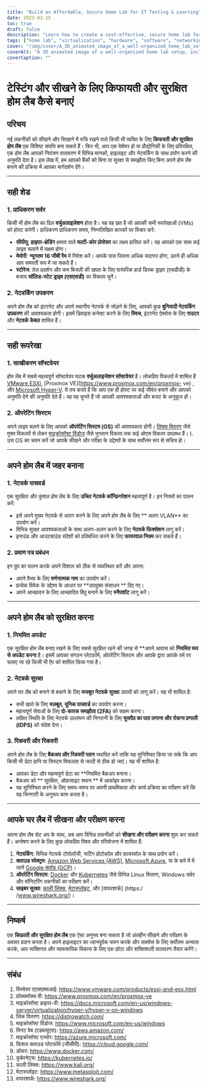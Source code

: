 ```yaml
---
title: "Build an Affordable, Secure Home Lab for IT Testing & Learning"
date: 2023-03-25
toc: true
draft: false
description: "Learn how to create a cost-effective, secure home lab for hands-on IT experience, experimenting with software, hardware, and networking concepts."
tags: ["home lab", "virtualization", "hardware", "software", "networking", "security", "learning", "testing", "IT professional", "technology enthusiast", "VMware", "Proxmox", "Hyper-V", "Linux", "Windows", "network configuration", "virtual machine management", "backup and recovery", "cloud computing", "cybersecurity"]
cover: "/img/cover/A_3D_animated_image_of_a_well-organized_home_lab_setup.png"
coverAlt: "A 3D animated image of a well-organized home lab setup, including a server rack, networking equipment, and various screens displaying virtual machines, network maps, and security features, all in a cozy home environment."
coverCaption: ""
---
```


 # टेस्टिंग और सीखने के लिए किफायती और सुरक्षित होम लैब कैसे बनाएं  ## परिचय  नई तकनीकों को सीखने और सिखाने में रुचि रखने वाले किसी भी व्यक्ति के लिए **किफयती और सुरक्षित होम लैब** एक विशिष्ट संपत्ति बना सकते हैं। फिर भी, आप एक पेशेवर हो या प्रौद्योगिकी के लिए प्रतिरक्षित, एक होम लैब आपको नियंत्रण वातावरण में विभिन्न मानकों, हाइलाइट और नेटवर्किंग के साथ प्रयोग करने की अनुमति देता है। इस लेख में, हम आपको बैंकों को बिना या सुरक्षा से समझौता किए बिना अपने होम लैब बनाने की प्रक्रिया में आपका मार्गदर्शन देंगे।  ______  ## सही शेड  ### 1. प्राधिकरण सर्वर  किसी भी होम लैब का दिल **वर्चुअलाइज़ेशन** होता है। यह वह छत है जो आपकी सभी रूपरेखाओं (VMs) को होस्ट करेगी। प्राधिकरण प्राधिकरण समय, निम्नलिखित कारकों पर विचार करें:  - **सीपीयू**: **हाइपर-थ्रेडिंग** क्षमता वाले **मल्टी-कोर प्रोसेसर** का लक्ष्य हासिल करें। यह आपको एक साथ कई लाइव चलाने में सक्षम होगा। - **मेमोरी**: **न्यूनतम 16 जीबी रैम** में निवेश करें। आपके पास जितना अधिक यादगार होगा, उतने ही अधिक आप समवर्ती रूप में जा सकते हैं। - **स्टोरेज**: तेज़ प्रदर्शन और कम बिजली की खपत के लिए पारंपरिक हार्ड डिस्क ड्राइव (एचडीडी) के बजाय **सॉलिड-स्टेट ड्राइव (एसएसडी)** का विकल्प चुनें।  ### 2. नेटवर्किंग उपकरण  अपने होम लैब को इंटरनेट और अपने स्थानीय नेटवर्क से जोड़ने के लिए, आपको कुछ **बुनियादी नेटवर्किंग उपकरण** की आवश्यकता होगी। इसमें डिवाइस कनेक्ट करने के लिए **स्विच**, इंटरनेट ऐक्सेस के लिए **राउटर** और **नेटवर्क केबल** शामिल हैं।  ______  ## सही रूपरेखा  ### 1. साखीकरण सॉफ्टवेयर  होम लैब में सबसे महत्वपूर्ण सॉफ्टवेयर घटक **वर्चुअलाइजेशन सॉफ्टवेयर** है। लोकप्रिय विकल्पों में शामिल हैं [VMware ESXi](https://www.vmware.com/products/esxi-and-esx.html), [Proxmox VE](https://www.proxmox.com/en/proxmox- ve) , और [Microsoft Hyper-V](https://docs.microsoft.com/en-us/windows-server/virtualization/hyper-v/hyper-v-on-windows). ये तय करते हैं कि आप एक ही होस्ट पर कई जीवंत बनाने और आपको अनुमति देने की अनुमति देते हैं। वह वह चुनते हैं जो आपकी आवश्यकताओं और बजट के अनुकूल हों।  ### 2. ऑपरेटिंग सिस्टम  अपने लाइव चलने के लिए आपको **ऑपरेटिंग सिस्टम (OS)** की आवश्यकता होगी। [लिंक्स वितरण](https://distrowatch.com/) जैसे मुफ्त विकल्पों से लेकर [माइक्रोसॉफ्ट विंडोज](https://www.microsoft.com/en-us/windows) जैसे भुगतान विकल्प तक कई ओएस विकल्प उपलब्ध हैं। ). उस OS का चयन करें जो आपके सीखने और परीक्षा के उद्देश्यों के साथ सर्वोत्तम रूप से सचित्र हो।  ______  ## अपने होम लैब में जहर बनाना  ### 1. नेटवर्क पासवर्ड  एक सुरक्षित और कुशल होम लैब के लिए **उचित नेटवर्क कॉन्फ़िगरेशन** महत्वपूर्ण है। इन नियमों का पालन करें:  - इसे अपने मुख्य नेटवर्क से अलग करने के लिए अपने होम लैब के लिए ** अलग VLAN** का उपयोग करें। - विभिन्न सुरक्षा आवश्यकताओं के साथ अलग-अलग करने के लिए **नेटवर्क फिक्सेशन** लागू करें। - इनाउंड और आउटबाउंड संदेशों को प्रतिबंधित करने के लिए **फायरवाल नियम** कर सकते हैं।  ### 2. प्रमाण पत्र प्रबंधन  इन ग्रुप का पालन करके अपने विशाल को ठीक से व्यवस्थित करें और अपना:  - अपने वैभव के लिए **वर्णनात्मक नाम** का उपयोग करें। - प्रत्येक विवेक के उद्देश्य के आधार पर **उपयुक्त संसाधन ** दिए गए। - अपने आच्छादन के लिए आच्छादित बिंदु बनाने के लिए **स्नैपशॉट** लागू करें।  ______  ## अपने होम लैब को सुरक्षित करना  ### 1. नियमित अपडेट  एक सुरक्षित होम लैब बनाए रखने के लिए सबसे सुरक्षित रहने की जगह से **अपने आवास को **नियमित रूप से अपडेट करना** है। इसमें आपका संगठन प्लेटफ़ॉर्म, ऑपरेटिंग सिस्टम और आपके द्वारा आपके वर्म पर चलाए जा रहे किसी भी ऐप को शामिल किया गया है।  ### 2. नेटवर्क सुरक्षा  अपने घर लैब को बनाने से बचाने के लिए **मजबूत नेटवर्क सुरक्षा** उपायों को लागू करें। यह भी शामिल है:  - सभी खाते के लिए **मज़बूत, यूनिक पासवर्ड** का उपयोग करना। - महत्वपूर्ण सेवाओं के लिए **दो-कारक समझौता (2FA)** को सक्षम करना। - लक्षित स्थिति के लिए नेटवर्क उल्लंघन की निगरानी के लिए **घुसपैठ का पता लगाना और रोकना प्रणाली (IDPS)** को संदेश देना।  ### 3. रिकवरी और रिकवरी  अपने होम लैब के लिए **बैकअप और रिकवरी प्लान** स्थापित करें ताकि यह सुनिश्चित किया जा सके कि आप किसी भी डेटा हानि या सिस्टम विफलता से जल्दी से ठीक हो जाएं। यह भी शामिल है:  - आपका डेटा और महत्वपूर्ण डेटा का **नियमित बैकअप बनाना। - बैकअप को ** सुरक्षित, ऑफ़साइट स्थान ** में आर्काइव करना। - यह सुनिश्चित करने के लिए समय-समय पर अपनी प्राथमिकता और कार्य प्रक्रिया का परीक्षण करें कि यह चिनगारी के अनुरूप काम करता है।  ______  ## आपके घर लैब में सीखना और परीक्षण करना  अपना होम लैब सेट अप के साथ, अब आप विभिन्न तकनीकों को **सीखना और परीक्षण करना** शुरू कर सकते हैं। अन्वेषण करने के लिए कुछ लोकप्रिय विषय और परियोजना में शामिल हैं:  1. **नेटवर्किंग**: विभिन्न नेटवर्क टोपोलॉजी, रूटिंग प्रोटोकॉल और फ़ायरवॉल के साथ प्रयोग करें। 2. **क्लाउड स्पेक्ट्रम**: [Amazon Web Services (AWS)](https://aws.amazon.com/), [Microsoft Azure](https://azure.microsoft.com/), या के बारे में में जानें [Google क्लॉड (GCP)](https://cloud.google.com/)। 3. **ऑपरेटिंग सिस्टम**: [Docker](https://www.docker.com/) और [Kubernetes](https://kubernetes.io/) जैसे विभिन्न Linux वितरण, Windows सर्वर और मॉनिटरिंग तकनीकों का परीक्षण करें। 4. **साइबर सुरक्षा**: [काली लिंक्स](https://www.kali.org/), [मेटास्प्लोइट](https://www.metasploit.com/), और [वायरशार्क] (https:/ /www.wireshark.org/)।  ______  ## निष्कर्ष  एक **किफ़ाती और सुरक्षित होम लैब** एक ऐसा अनुभव बना सकता है जो अंतहीन सीखने और परीक्षण के अवसर प्रदान करता है। अपने हाइलाइटर का ध्यानपूर्वक चयन करके और सक्सेस के लिए सर्वोत्तम अभ्यास करके, आप व्यक्तिगत और व्यावसायिक विकास के लिए एक छोटा और शक्तिशाली वातावरण तैयार करेंगे।  ______  ## संबंध  1. विस्वेयर एएसएक्सआई: <https://www.vmware.com/products/esxi-and-esx.html> 2. प्रॉक्समॉक्स वी: <https://www.proxmox.com/en/proxmox-ve> 3. माइक्रोसॉफ्ट हाइपर-वी: <https://docs.microsoft.com/en-us/windows-server/virtualization/hyper-v/hyper-v-on-windows> 4. लिंक वितरण: <https://distrowatch.com/> 5. माइक्रोसॉफ्ट विंडोज: <https://www.microsoft.com/en-us/windows> 6. मिनट वेब (एडब्ल्यूएस): <https://aws.amazon.com/> 7. माइक्रोसॉफ्ट एज्योर: <https://azure.microsoft.com/> 8. फिशल क्लाउड प्लेटफॉर्म (जीसीपी): <https://cloud.google.com/> 9. डॉकर: <https://www.docker.com/> 10. कुबेरनेट्स: <https://kubernetes.io/> 11. काली लिंक्स: <https://www.kali.org/> 12. मेटास्प्लोइट: <https://www.metasploit.com/> 13. वायरशार्क: <https://www.wireshark.org/>
